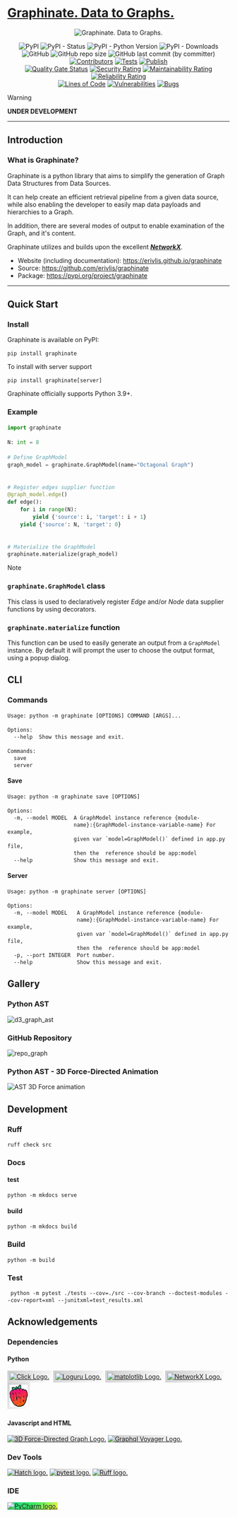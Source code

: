 # [Graphinate. Data to Graphs.](https://erivlis.github.io/graphinate/)

<p style="text-align:center;">
<img height="240" src="https://github.com/erivlis/graphinate/assets/9897520/f57c437f-5ceb-42f1-a242-2309ef1f188c" alt="Graphinate. Data to Graphs.">
</p>

<p style="text-align:center;">
<img alt="PyPI" src="https://img.shields.io/pypi/v/graphinate">
<img alt="PyPI - Status" src="https://img.shields.io/pypi/status/graphinate">
<img alt="PyPI - Python Version" src="https://img.shields.io/pypi/pyversions/graphinate">
<img alt="PyPI - Downloads" src="https://img.shields.io/pypi/dd/graphinate">
<img alt="GitHub" src="https://img.shields.io/github/license/erivlis/graphinate">
<img alt="GitHub repo size" src="https://img.shields.io/github/repo-size/erivlis/graphinate">
<img alt="GitHub last commit (by committer)" src="https://img.shields.io/github/last-commit/erivlis/graphinate">
<br>
<a href="https://github.com/erivlis/graphinate/graphs/contributors"><img alt="Contributors" src="https://img.shields.io/github/contributors/erivlis/graphinate.svg"></a>
<a href="https://github.com/erivlis/graphinate/actions/workflows/test.yml"><img alt="Tests" src="https://github.com/erivlis/graphinate/actions/workflows/test.yml/badge.svg?branch=master"></a>
<a href="https://github.com/erivlis/graphinate/actions/workflows/publish.yml"><img alt="Publish" src="https://github.com/erivlis/graphinate/actions/workflows/publish.yml/badge.svg"></a>
<br>
<a href="https://sonarcloud.io/summary/new_code?id=erivlis_graphinate"><img alt="Quality Gate Status" src="https://sonarcloud.io/api/project_badges/measure?project=erivlis_graphinate&metric=alert_status"></a>
<a href="https://sonarcloud.io/summary/new_code?id=erivlis_graphinate"><img alt="Security Rating" src="https://sonarcloud.io/api/project_badges/measure?project=erivlis_graphinate&metric=security_rating"></a>
<a href="https://sonarcloud.io/summary/new_code?id=erivlis_graphinate"><img alt="Maintainability Rating" src="https://sonarcloud.io/api/project_badges/measure?project=erivlis_graphinate&metric=sqale_rating"></a>
<a href="https://sonarcloud.io/summary/new_code?id=erivlis_graphinate"><img alt="Reliability Rating" src="https://sonarcloud.io/api/project_badges/measure?project=erivlis_graphinate&metric=reliability_rating"></a>
<br>
<a href="https://sonarcloud.io/summary/new_code?id=erivlis_graphinate"><img alt="Lines of Code" src="https://sonarcloud.io/api/project_badges/measure?project=erivlis_graphinate&metric=ncloc"></a>
<a href="https://sonarcloud.io/summary/new_code?id=erivlis_graphinate"><img alt="Vulnerabilities" src="https://sonarcloud.io/api/project_badges/measure?project=erivlis_graphinate&metric=vulnerabilities"></a>
<a href="https://sonarcloud.io/summary/new_code?id=erivlis_graphinate"><img alt="Bugs" src="https://sonarcloud.io/api/project_badges/measure?project=erivlis_graphinate&metric=bugs"></a>
</p>

> [!WARNING]
>
> **UNDER DEVELOPMENT**

---

## Introduction

### What is Graphinate?

Graphinate is a python library that aims to simplify the generation of Graph Data Structures from Data Sources.

It can help create an efficient retrieval pipeline from a given data source, while also enabling the developer to easily
map data payloads and hierarchies to a Graph.

In addition, there are several modes of output to enable examination of the Graph, and it's content.

Graphinate utilizes and builds upon the excellent [**_NetworkX_**](https://networkx.org/).

- Website (including documentation): https://erivlis.github.io/graphinate
- Source: https://github.com/erivlis/graphinate
- Package: https://pypi.org/project/graphinate

---

## Quick Start

### Install

Graphinate is available on PyPI:

```shell
pip install graphinate
```

To install with server support

```shell
pip install graphinate[server]
```

Graphinate officially supports Python 3.9+.

### Example

```python
import graphinate

N: int = 8

# Define GraphModel
graph_model = graphinate.GraphModel(name="Octagonal Graph")


# Register edges supplier function
@graph_model.edge()
def edge():
    for i in range(N):
        yield {'source': i, 'target': i + 1}
    yield {'source': N, 'target': 0}


# Materialize the GraphModel
graphinate.materialize(graph_model)
```

> [!NOTE]
> ### `graphinate.GraphModel` class
> This class is used to declaratively register _Edge_ and/or _Node_ data
> supplier functions by using decorators.
> ### `graphinate.materialize` function
> This function can be used to easily generate an output from a `GraphModel` instance.
> By default it will prompt the user to choose the output format, using a popup dialog.

## CLI

### Commands

```
Usage: python -m graphinate [OPTIONS] COMMAND [ARGS]...

Options:
  --help  Show this message and exit.

Commands:
  save
  server
```

#### Save

```
Usage: python -m graphinate save [OPTIONS]

Options:
  -m, --model MODEL  A GraphModel instance reference {module-
                     name}:{GraphModel-instance-variable-name} For example,
                     given var `model=GraphModel()` defined in app.py file,
                     then the  reference should be app:model
  --help             Show this message and exit.
```

#### Server

```
Usage: python -m graphinate server [OPTIONS]

Options:
  -m, --model MODEL   A GraphModel instance reference {module-
                      name}:{GraphModel-instance-variable-name} For example,
                      given var `model=GraphModel()` defined in app.py file,
                      then the  reference should be app:model
  -p, --port INTEGER  Port number.
  --help              Show this message and exit.
```

## Gallery

### Python AST

![d3_graph_ast](https://github.com/erivlis/graphinate/assets/9897520/9e7e1ed2-3a5c-41fe-8c5f-999da4b741ff)

### GitHub Repository

![repo_graph](https://github.com/erivlis/graphinate/assets/9897520/9c044bbe-1f21-41b8-b879-95b8362ad48d)

### Python AST - 3D Force-Directed Animation

![AST 3D Force animation](https://github.com/erivlis/graphinate/assets/9897520/2e9a53b1-5686-4683-a0e4-fbffa850a27b)

## Development

### Ruff

```shell
ruff check src
```

### Docs

#### test

```shell
python -m mkdocs serve
```

#### build

```shell
python -m mkdocs build
```

### Build

```shell
python -m build
```

### Test

```shell
 python -m pytest ./tests --cov=./src --cov-branch --doctest-modules --cov-report=xml --junitxml=test_results.xml
```

## Acknowledgements

### Dependencies

#### Python

<a href="https://palletsprojects.com/p/click/"><img height="50" style="padding: 5px; background: linear-gradient(-45deg, #FFFFFF, #CCCCCC);" src="https://click.palletsprojects.com/en/7.x/_images/click-logo.png" alt="Click Logo."></a>
<a href="https://github.com/Delgan/loguru"><img height="50" style="padding: 5px; background: linear-gradient(-45deg, #FFFFFF, #CCCCCC);" src="https://raw.githubusercontent.com/Delgan/loguru/master/docs/_static/img/logo.png" alt="Loguru Logo."></a>
<a href="https://matplotlib.org/"><img height="50" style="padding: 5px; background: linear-gradient(-45deg, #FFFFFF, #CCCCCC);" src="https://matplotlib.org/_static/logo_dark.svg" alt="matplotlib Logo."></a>
<a href="https://networkx.org/"><img height="50" style="padding: 5px; background: linear-gradient(-45deg, #FFFFFF, #CCCCCC);" src="https://networkx.org/_static/networkx_logo.svg" alt="NetworkX Logo."></a>
<a href="https://strawberry.rocks/"><img height="50" style="padding: 5px; background: linear-gradient(-45deg, #FFFFFF, #CCCCCC);" src="https://github.com/strawberry-graphql/strawberry/raw/main/.github/logo.png" alt="Strawberry GraphQL Logo."></a>

#### Javascript and HTML

<a href="https://vasturiano.github.io/3d-force-graph/"><img height="50" style="background: linear-gradient(-45deg, #FFFFFF, #CCCCCC);" src="http://gist.github.com/vasturiano/02affe306ce445e423f992faeea13521/raw/preview.png" alt="3D Force-Directed Graph Logo."></a>
<a href="https://github.com/graphql-kit/graphql-voyager"><img height="50" style="background: linear-gradient(-45deg, #FFFFFF, #CCCCCC);" src="https://github.com/graphql-kit/graphql-voyager/raw/main/docs/cover.png" alt="Graphql Voyager Logo."></a>

### Dev Tools

<a href="https://hatch.pypa.io/"><img height="50" style="background: linear-gradient(-45deg, #FFFFFF, #CCCCCC);" src="https://hatch.pypa.io/latest/assets/images/logo.svg" alt="Hatch logo."></a>
<a href="https://pytest.org"><img height="50" style="background: linear-gradient(-45deg, #FFFFFF, #CCCCCC);" src="https://docs.pytest.org/en/7.4.x/_static/pytest_logo_curves.svg" alt="pytest logo."></a>
<a href="https://astral.sh/ruff"><img height="50" style="background: linear-gradient(-45deg, #FFFFFF, #CCCCCC);" src="https://astralcms.wpengine.com/wp-content/uploads/2023/03/Ruff-Logo.svg" alt="Ruff logo."></a>

### IDE

<a href="https://www.jetbrains.com/pycharm/"><img height="50" style="background: linear-gradient(-45deg, #FCF84A, #3DEA62, #21D789);" src="https://resources.jetbrains.com/storage/products/company/brand/logos/PyCharm.png" alt="PyCharm logo."></a>
